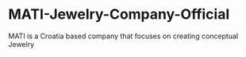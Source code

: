 # MATI-Jewelry-Company-Official
MATI is a Croatia based company that focuses on creating conceptual Jewelry
